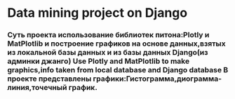 <h1>Data mining project on Django</h1>
<h3>Cуть проекта использование библиотек питона:Plotly и MatPlotlib и построение графиков
на основе данных,взятых из локальной базы данных и из базы данных Django(из админки джанго)
Use Plotly and MatPlotlib to make graphics,info taken from local database and Django database
В проекте представлены графики:Гистограмма,диограмма-линия,точечный график.</h3>
